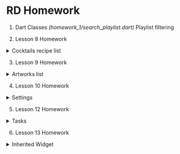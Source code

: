 # RD Homework

1. Dart Classes *(homework_1/search_playlist.dart)*
 Playlist filtering

2. Lesson 8 Homework 
 <details> 
  <summary>Cocktails recipe list</summary>
  <img src="./assets/lesson8_recipes.gif">
 </details>

3. Lesson 9 Homework
 <details> 
  <summary>Artworks list</summary>
  <img src="./assets/lesson9_art.gif">
 </details>

4. Lesson 10 Homework
 <details> 
  <summary>Settings</summary>
  <img src="./assets/lesson10_settings.gif">
 </details>

5. Lesson 12 Homework
 <details> 
  <summary>Tasks</summary>
  <img src="./assets/lesson12_tasks.gif">
 </details>

 6. Lesson 13 Homework
 <details> 
  <summary>Inherited Widget</summary>
  <img src="./assets/lesson13_inherited.gif">
 </details>